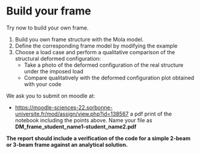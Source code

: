 # Build your frame 

Try now to build your own frame. 

1. Build you own frame structure with the Mola model. 
2. Define the corresponding frame model by modifying the example 
3. Choose a load case and perform a qualitative comparison of the structural deformed configuration:
    - Take a photo of the deformed configuration of the real structure under the imposed load
    - Compare qualitatively with the deformed configuration plot obtained with your code

We ask you to submit on moodle at:
- https://moodle-sciences-22.sorbonne-universite.fr/mod/assign/view.php?id=138567 
a pdf print of the notebook including the points above. Name your file as **DM_frame_student_name1-student_name2.pdf**

**The report should include a verification of the code for a simple 2-beam or 3-beam frame against an analytical solution.**

